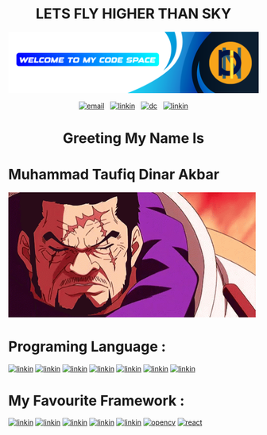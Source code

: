 <!-- spell-checker: disable -->

<p align="center">
<h1 align="center">LETS FLY HIGHER THAN SKY</h1>
  <img src="assets/HEADER.png" alt="Dinarakb">
</p>
<p align='center'>
    <a href="mailto:dinarakbar859@gmail.com"><img alt="email" src="https://img.shields.io/badge/Gmail-D14836?style=for-the-badge&logo=gmail&logoColor=white" /></a>
    &nbsp;
    <a href="https://www.linkedin.com/in/muhammad-taufiq-dinar-66b79b16a/"><img alt="linkin" src="https://img.shields.io/badge/LinkedIn-0077B5?style=for-the-badge&logo=linkedin&logoColor=white" /></a>
    &nbsp;
    <a href="https://discord.gg/1378749049858953387"><img alt="dc" src="https://img.shields.io/badge/Discord-5865F2?style=for-the-badge&logo=discord&logoColor=white" /></a>
    &nbsp;
    <a href="https://www.instagram.com/taufiqdinar___"><img alt="linkin" src="https://img.shields.io/badge/Instagram-E4405F?style=for-the-badge&logo=instagram&logoColor=white" /></a>
</p>

<p align="center">
<h1 align="center">Greeting My Name Is </h1>
<h1>Muhammad Taufiq Dinar Akbar</h1>
  <img src="assets/fujitora.gif" alt="Profile">
</p>

<p>
<h1> Programing Language :
</h1>
</p>
    <a href="#"><img alt="linkin" src="https://img.shields.io/badge/Python-FFD43B?style=for-the-badge&logo=python&logoColor=blue" /></a>
    <a href="#"><img alt="linkin" src="https://img.shields.io/badge/C%23-239120?style=for-the-badge&logo=csharp&logoColor=white" /></a>
    <a href="#"><img alt="linkin" src="https://img.shields.io/badge/C%2B%2B-00599C?style=for-the-badge&logo=c%2B%2B&logoColor=white" /></a>
     <a href="#"><img alt="linkin" src="https://img.shields.io/badge/JavaScript-323330?style=for-the-badge&logo=javascript&logoColor=F7DF1E" /></a>
    <a href="#"><img alt="linkin" src="https://img.shields.io/badge/json-5E5C5C?style=for-the-badge&logo=json&logoColor=white" /></a>
    <a href="#"><img alt="linkin" src="https://img.shields.io/badge/PHP-777BB4?style=for-the-badge&logo=php&logoColor=white" /></a>
    <a href="#"><img alt="linkin" src="https://img.shields.io/badge/HTML5-E34F26?style=for-the-badge&logo=html5&logoColor=white" /></a>

<p>
<h1> My Favourite Framework :
</h1>
</p>
    <a href="#"><img alt="linkin" src="https://img.shields.io/badge/TensorFlow-FF6F00?style=for-the-badge&logo=TensorFlow&logoColor=white" /></a>
    <a href="#"><img alt="linkin" src="https://img.shields.io/badge/.NET-512BD4?style=for-the-badge&logo=dotnet&logoColor=white" /></a>
    <a href="#"><img alt="linkin" src="https://img.shields.io/badge/C%2B%2B-00599C?style=for-the-badge&logo=c%2B%2B&logoColor=white" /></a>
     <a href="#"><img alt="linkin" src="https://img.shields.io/badge/Keras-FF0000?style=for-the-badge&logo=keras&logoColor=white" /></a>
    <a href="#"><img alt="linkin" src="https://img.shields.io/badge/Vite-B73BFE?style=for-the-badge&logo=vite&logoColor=FFD62E" /></a>
    <a href="#"><img alt="opencv" src="https://img.shields.io/badge/OpenCV-27338e?style=for-the-badge&logo=OpenCV&logoColor=white" /></a>
    <a href="#"><img alt="react" src="https://img.shields.io/badge/React-20232A?style=for-the-badge&logo=react&logoColor=61DAFB" /></a>







<!-- spell-checker: enable -->


